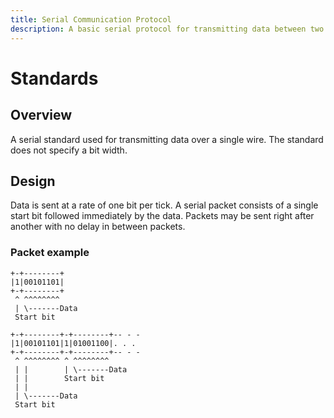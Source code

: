 ```yaml
---
title: Serial Communication Protocol
description: A basic serial protocol for transmitting data between two devices.
---
```


# Standards
## Overview
A serial standard used for transmitting data over a single wire. The standard does not specify a bit width.

## Design
Data is sent at a rate of one bit per tick. A serial packet consists of a single start bit followed immediately by the data. Packets may be sent right after another with no delay in between packets.

### Packet example
```
+-+--------+
|1|00101101|
+-+--------+
 ^ ^^^^^^^^
 | \-------Data
 Start bit

+-+--------+-+--------+-- - -
|1|00101101|1|01001100|. . .
+-+--------+-+--------+-- - -
 ^ ^^^^^^^^ ^ ^^^^^^^^
 | |        | \-------Data
 | |        Start bit
 | |
 | \-------Data
 Start bit
```
